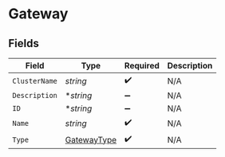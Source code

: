 # Gateway


## Fields

| Field                                             | Type                                              | Required                                          | Description                                       |
| ------------------------------------------------- | ------------------------------------------------- | ------------------------------------------------- | ------------------------------------------------- |
| `ClusterName`                                     | *string*                                          | :heavy_check_mark:                                | N/A                                               |
| `Description`                                     | **string*                                         | :heavy_minus_sign:                                | N/A                                               |
| `ID`                                              | **string*                                         | :heavy_minus_sign:                                | N/A                                               |
| `Name`                                            | *string*                                          | :heavy_check_mark:                                | N/A                                               |
| `Type`                                            | [GatewayType](../../models/shared/gatewaytype.md) | :heavy_check_mark:                                | N/A                                               |